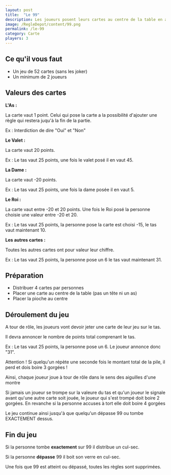```yaml
---
layout: post
title:  "Le 99"
description: Les joueurs posent leurs cartes au centre de la table en additionnant au fur et à mesure la valeur des cartes. Si vous dépassez 99, vous perdez.
image: /RegleDepot/content/99.png
permalink: /le-99
category: Carte
players: 3
---
```

<h2>Ce qu'il vous faut</h2>

<ul>
  <li><i class="fa-solid fa-beer-mug-empty"></i>Un jeu de 52 cartes (sans les joker)</li>
  <li><i class="fa-solid fa-beer-mug-empty"></i>Un minimum de 2 joueurs</li>
</ul>

<h2>Valeurs des cartes</h2>

<p><strong>L'As :</strong></p>

<p>La carte vaut 1 point. Celui qui pose la carte a la possibilité d'ajouter une règle qui restera juqu'à la fin de la partie.</p>

<div class="alert alert-secondary" role="alert">
  <p class="exemple">Ex : Interdiction de dire "Oui" et "Non"</p>
</div>

<p><strong>Le Valet :</strong></p>

<p>La carte vaut 20 points.</p>

<div class="alert alert-secondary" role="alert">
  <p class="exemple">Ex : Le tas vaut 25 points, une fois le valet posé il en vaut 45.</p>
</div>

<p><strong>La Dame :</strong></p>

<p>La carte vaut -20 points.</p>

<div class="alert alert-secondary" role="alert">
  <p class="exemple">Ex : Le tas vaut 25 points, une fois la dame posée il en vaut 5.</p>
</div>

<p><strong>Le Roi :</strong></p>

<p>La carte vaut entre -20 et 20 points. Une fois le Roi posé la personne choisie une valeur entre -20 et 20.</p>

<div class="alert alert-secondary" role="alert">
  <p class="exemple">Ex : Le tas vaut 25 points, la personne pose la carte est choisi -15, le tas vaut maintenant 10.</p>
</div>

<p><strong>Les autres cartes :</strong></p>

<p>Toutes les autres cartes ont pour valeur leur chiffre.</p>

<div class="alert alert-secondary" role="alert">
  <p class="exemple">Ex : Le tas vaut 25 points, la personne pose un 6 le tas vaut maintenant 31.</p>
</div>

<h2>Préparation</h2>

<ul>
  <li><i class="fa-solid fa-beer-mug-empty"></i>Distribuer 4 cartes par personnes</li>
  <li><i class="fa-solid fa-beer-mug-empty"></i>Placer une carte au centre de la table (pas un tête ni un as)</li>
  <li><i class="fa-solid fa-beer-mug-empty"></i>Placer la pioche au centre</li>
</ul>

<h2>Déroulement du jeu</h2>

<p>A tour de rôle, les joueurs vont devoir jeter une carte de leur jeu sur le tas.</p>

<p>Il devra annoncer le nombre de points total comprenant le tas.</p>

<div class="alert alert-secondary" role="alert">
  <p class="exemple">Ex : Le tas vaut 25 points, la personne pose un 6. Le joueur annonce donc "31".</p>
</div>

<p>Attention ! Si quelqu'un répète une seconde fois le montant total de la pile, il perd et dois boire 3 gorgées !</p>

<p>Ainsi, chaque joueur joue à tour de rôle dans le sens des aiguilles d'une montre</p>

<p>Si jamais un joueur se trompe sur la valeure du tas et qu'un joueur le signale avant qu'une autre carte soit jouée, le joueur qui s'est trompé doit boire 2 gorgées. En revanche si la personne accuses à tort elle doit boire 4 gorgées</p>

<p>Le jeu continue ainsi jusqu'à que quelqu'un dépasse 99 ou tombe EXACTEMENT dessus.</p>

<h2>Fin du jeu</h2>

<p>Si la personne tombe <strong>exactement</strong> sur 99 il distribue un cul-sec.</p>

<p>Si la personne <strong>dépasse</strong> 99 il boit son verre en cul-sec.</p>

<p>Une fois que 99 est atteint ou dépassé, toutes les règles sont supprimées.</p>